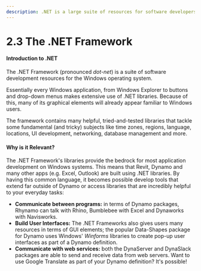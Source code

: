 ```yaml
---
description: .NET is a large suite of resources for software developers on Windows systems.
---
```


# 2.3 The .NET Framework

#### Introduction to .NET

The .NET Framework \(pronounced _dot-net_\) is a suite of software development resources for the Windows operating system. 

Essentially every Windows application, from Windows Explorer to buttons and drop-down menus makes extensive use of .NET libraries. Because of this, many of its graphical elements will already appear familiar to Windows users.

The framework contains many helpful, tried-and-tested libraries that tackle some  fundamental \(and tricky\) subjects like time zones, regions, language, locations, UI development, networking, database management and more.

#### Why is it Relevant?

The .NET Framework's libraries provide the bedrock for most application development on Windows systems. This means that Revit, Dynamo and many other apps \(e.g. Excel, Outlook\) are built using .NET libraries. By having this common language, it becomes possible develop tools that extend far outside of Dynamo or access libraries that are incredibly helpful to your everyday tasks:

* **Communicate between programs:** in terms of Dynamo packages, Rhynamo can talk with Rhino, Bumblebee with Excel and Dynaworks with Navisworks.
* **Build User Interfaces:** The .NET Frameworks also gives users many resources in terms of GUI elements; the popular Data-Shapes package for Dynamo uses Windows' _Winforms_ libraries to create pop-up user interfaces as part of a Dynamo definition.
* **Communicate with web services:** both the DynaServer and DynaSlack packages are able to send and receive data from web servers. Want to use Google Translate as part of your Dynamo definition? It's possible!

